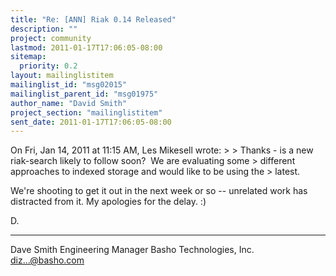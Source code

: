 ```yaml
---
title: "Re: [ANN] Riak 0.14 Released"
description: ""
project: community
lastmod: 2011-01-17T17:06:05-08:00
sitemap:
  priority: 0.2
layout: mailinglistitem
mailinglist_id: "msg02015"
mailinglist_parent_id: "msg01975"
author_name: "David Smith"
project_section: "mailinglistitem"
sent_date: 2011-01-17T17:06:05-08:00
---
```



On Fri, Jan 14, 2011 at 11:15 AM, Les Mikesell  wrote:
&gt;
&gt; Thanks - is a new riak-search likely to follow soon?  We are evaluating some
&gt; different approaches to indexed storage and would like to be using the
&gt; latest.

We're shooting to get it out in the next week or so -- unrelated work
has distracted from it. My apologies for the delay. :)

D.

---
Dave Smith
Engineering Manager
Basho Technologies, Inc.
diz...@basho.com

